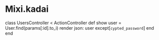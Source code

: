 # Mixi.kadai
class UsersController < ActionController
  def show
    user = User.find(params[:id].to_i)
    render json: user except[`cypted_password`]
  end
end
